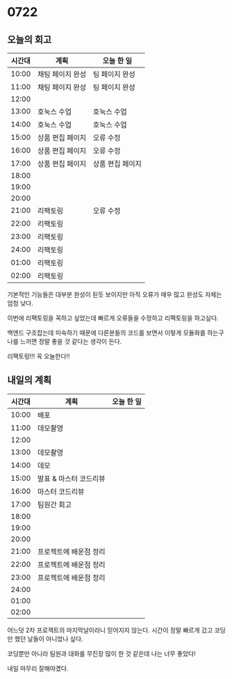 # 0722

## 오늘의 회고 


| 시간대 | 계획             | 오늘 한 일 |
| ------ | ---------------- | ---------- |
| 10:00  | 채팅 페이지 완성 |팅 페이지 완성|
| 11:00  | 채팅 페이지 완성 |팅 페이지 완성|
| 12:00  |                  |            |
| 13:00  | 호눅스 수업      | 호눅스 수업 |
| 14:00  | 호눅스 수업      | 호눅스 수업 |
| 15:00  | 상품 편집 페이지 | 오류 수정 |
| 16:00  | 상품 편집 페이지 | 오류 수정 |
| 17:00  | 상품 편집 페이지 | 상품 편집 페이지 |
| 18:00  |                  |            |
| 19:00  |                  |            |
| 20:00  |                  |            |
| 21:00  | 리팩토링         | 오류 수정 |
| 22:00  | 리팩토링         |  |
| 23:00  | 리팩토링         |  |
| 24:00  | 리팩토링         |            |
| 01:00  | 리팩토링         |            |
| 02:00  | 리팩토링         |            |

기본적인 기능들은 대부분 완성이 된듯 보이지만 아직 오류가 매우 많고 완성도 자체는 엄청 낮다.

이번에 리팩토링을 꼭하고 싶었는데 빠르게 오류들을 수정하고 리팩토링을 하고싶다.

백엔드 구조잡는데 미숙하기 때문에 다른분들의 코드를 보면서 이렇게 모듈화를 하는구나를 느끼면 정말 좋을 것 같다는 생각이 든다.

리팩토링!!! 꼭 오늘한다!!



## 내일의 계획


| 시간대 | 계획             | 오늘 한 일 |
| ------ | ---------------- | ---------- |
| 10:00  | 배포 ||
| 11:00  | 데모촬영 ||
| 12:00  |                  |            |
| 13:00  | 데모촬영  |            |
| 14:00  | 데모    |            |
| 15:00  | 발표 & 마스터 코드리뷰 |            |
| 16:00  | 마스터 코드리뷰 |            |
| 17:00  | 팀원간 회고 |            |
| 18:00  |                  |            |
| 19:00  |                  |            |
| 20:00  |                  |            |
| 21:00  | 프로젝트에 배운점 정리 |            |
| 22:00  | 프로젝트에 배운점 정리 |            |
| 23:00  | 프로젝트에 배운점 정리 |            |
| 24:00  |          |            |
| 01:00  |          |            |
| 02:00  |          |            |

어느덧 2차 프로젝트의 마지막날이라니 믿어지지 않는다. 시간이 정말 빠르게 갔고 코딩만 했던 날들이 아니었나 싶다.

코딩뿐만 아니라 팀원과 대화를 무진장 많이 한 것 같은데 나는 너무 좋았다!

내일 마무리 잘해야곘다.
